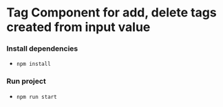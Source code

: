 # Tag Component for add, delete tags created from input value

### Install dependencies

- `npm install`

### Run project

- `npm run start`
